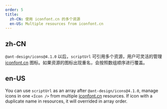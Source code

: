 ```yaml
---
order: 5
title:
  zh-CN: 使用 iconfont.cn 的多个资源
  en-US: Multiple resources from iconfont.cn
---
```


## zh-CN

`@ant-design/icons@4.1.0` 以后，`scriptUrl` 可引用多个资源，用户可灵活的管理 [iconfont.cn](http://iconfont.cn/) 图标。如果资源的图标出现重名，会按照数组顺序进行覆盖。

## en-US

You can use `scriptUrl` as an array after `@ant-design/icons@4.1.0`, manage icons in one `<Icon />` from multiple [iconfont.cn](http://iconfont.cn/) resources. If icon with a duplicate name in resources, it will overrided in array order.
